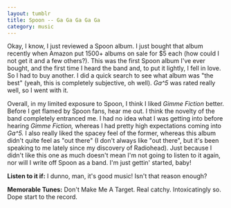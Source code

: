 ```yaml
---
layout: tumblr
title: Spoon -- Ga Ga Ga Ga Ga
category: music
---
```


Okay, I know, I just reviewed a Spoon album. I just bought that album recently when Amazon put 1500+ albums on sale for $5 each (how could I not get it and a few others?). This was the first Spoon album I've ever bought, and the first time I heard the band and, to put it lightly, I fell in love. So I had to buy another. I did a quick search to see what album was "the best" (yeah, this is completely subjective, oh well). *Ga^5* was rated really well, so I went with it.

Overall, in my limited exposure to Spoon, I think I liked *Gimme Fiction* better. Before I get flamed by Spoon fans, hear me out. I think the novelty of the band completely entranced me. I had no idea what I was getting into before hearing *Gimme Fiction,* whereas I had pretty high expectations coming into *Ga^5.* I also really liked the spacey feel of the former, whereas this album didn't quite feel as "out there" (I don't always like "out there", but it's been speaking to me lately since my discovery of Radiohead). Just because I didn't like this one as much doesn't mean I'm not going to listen to it again, nor will I write off Spoon as a band. I'm just gettin' started, baby!

**Listen to it if:** I dunno, man, it's good music! Isn't that reason enough?

**Memorable Tunes:** Don't Make Me A Target. Real catchy. Intoxicatingly so. Dope start to the record.
